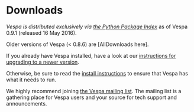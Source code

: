 # Downloads
*Vespa is distributed exclusively via [the Python Package Index](https://pypi.python.org/pypi/Vespa-Suite)*
as of Vespa 0.9.1 (released 16 May 2016).

Older versions of Vespa (< 0.8.6) are [AllDownloads here].

If you already have Vespa installed, have a look at our 
[instructions for upgrading to a newer version](/wiki:Upgrading/).

Otherwise, be sure to read the [install instructions](/wiki:HowToInstallVespa/) to ensure that
Vespa has what it needs to run.

We highly recommend joining
[the Vespa mailing list](https://groups.yahoo.com/neo/groups/vespa-mrs/info). The mailing list 
is a gathering place for Vespa users and your source for tech support 
and announcements.